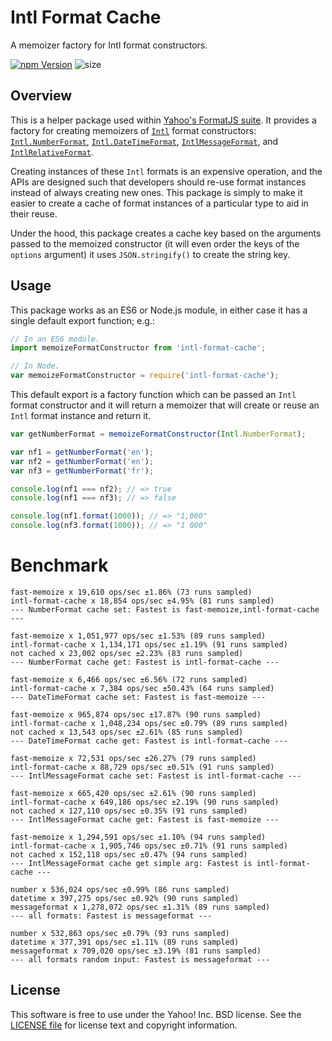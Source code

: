 # Intl Format Cache

A memoizer factory for Intl format constructors.

[![npm Version][npm-badge]][npm]
![size](https://badgen.net/bundlephobia/minzip/intl-format-cache)

## Overview

This is a helper package used within [Yahoo's FormatJS suite][formatjs]. It provides a factory for creating memoizers of [`Intl`][intl] format constructors: [`Intl.NumberFormat`][intl-nf], [`Intl.DateTimeFormat`][intl-dtf], [`IntlMessageFormat`][intl-mf], and [`IntlRelativeFormat`][intl-rf].

Creating instances of these `Intl` formats is an expensive operation, and the APIs are designed such that developers should re-use format instances instead of always creating new ones. This package is simply to make it easier to create a cache of format instances of a particular type to aid in their reuse.

Under the hood, this package creates a cache key based on the arguments passed to the memoized constructor (it will even order the keys of the `options` argument) it uses `JSON.stringify()` to create the string key.

## Usage

This package works as an ES6 or Node.js module, in either case it has a single default export function; e.g.:

```js
// In an ES6 module.
import memoizeFormatConstructor from 'intl-format-cache';
```

```js
// In Node.
var memoizeFormatConstructor = require('intl-format-cache');
```

This default export is a factory function which can be passed an `Intl` format constructor and it will return a memoizer that will create or reuse an `Intl` format instance and return it.

```js
var getNumberFormat = memoizeFormatConstructor(Intl.NumberFormat);

var nf1 = getNumberFormat('en');
var nf2 = getNumberFormat('en');
var nf3 = getNumberFormat('fr');

console.log(nf1 === nf2); // => true
console.log(nf1 === nf3); // => false

console.log(nf1.format(1000)); // => "1,000"
console.log(nf3.format(1000)); // => "1 000"
```

# Benchmark

```
fast-memoize x 19,610 ops/sec ±1.86% (73 runs sampled)
intl-format-cache x 18,854 ops/sec ±4.95% (81 runs sampled)
--- NumberFormat cache set: Fastest is fast-memoize,intl-format-cache ---

fast-memoize x 1,051,977 ops/sec ±1.53% (89 runs sampled)
intl-format-cache x 1,134,171 ops/sec ±1.19% (91 runs sampled)
not cached x 23,002 ops/sec ±2.23% (83 runs sampled)
--- NumberFormat cache get: Fastest is intl-format-cache ---

fast-memoize x 6,466 ops/sec ±6.56% (72 runs sampled)
intl-format-cache x 7,384 ops/sec ±50.43% (64 runs sampled)
--- DateTimeFormat cache set: Fastest is fast-memoize ---

fast-memoize x 965,874 ops/sec ±17.87% (90 runs sampled)
intl-format-cache x 1,048,234 ops/sec ±0.79% (89 runs sampled)
not cached x 13,543 ops/sec ±2.61% (85 runs sampled)
--- DateTimeFormat cache get: Fastest is intl-format-cache ---

fast-memoize x 72,531 ops/sec ±26.27% (79 runs sampled)
intl-format-cache x 88,729 ops/sec ±0.51% (91 runs sampled)
--- IntlMessageFormat cache set: Fastest is intl-format-cache ---

fast-memoize x 665,420 ops/sec ±2.61% (90 runs sampled)
intl-format-cache x 649,186 ops/sec ±2.19% (90 runs sampled)
not cached x 127,110 ops/sec ±0.35% (91 runs sampled)
--- IntlMessageFormat cache get: Fastest is fast-memoize ---

fast-memoize x 1,294,591 ops/sec ±1.10% (94 runs sampled)
intl-format-cache x 1,905,746 ops/sec ±0.71% (91 runs sampled)
not cached x 152,118 ops/sec ±0.47% (94 runs sampled)
--- IntlMessageFormat cache get simple arg: Fastest is intl-format-cache ---

number x 536,024 ops/sec ±0.99% (86 runs sampled)
datetime x 397,275 ops/sec ±0.92% (90 runs sampled)
messageformat x 1,278,072 ops/sec ±1.31% (89 runs sampled)
--- all formats: Fastest is messageformat ---

number x 532,863 ops/sec ±0.79% (93 runs sampled)
datetime x 377,391 ops/sec ±1.11% (89 runs sampled)
messageformat x 709,020 ops/sec ±3.19% (81 runs sampled)
--- all formats random input: Fastest is messageformat ---
```

## License

This software is free to use under the Yahoo! Inc. BSD license.
See the [LICENSE file][license] for license text and copyright information.

[npm]: https://www.npmjs.org/package/intl-format-cache
[npm-badge]: https://img.shields.io/npm/v/intl-format-cache.svg?style=flat-square
[intl]: https://developer.mozilla.org/en-US/docs/Web/JavaScript/Reference/Global_Objects/Intl
[intl-nf]: https://developer.mozilla.org/en-US/docs/Web/JavaScript/Reference/Global_Objects/NumberFormat
[intl-dtf]: https://developer.mozilla.org/en-US/docs/Web/JavaScript/Reference/Global_Objects/DateTimeFormat
[intl-mf]: https://github.com/formatjs/formatjs
[intl-rf]: https://github.com/formatjs/formatjs
[formatjs]: http://formatjs.io/
[license]: https://github.com/formatjs/formatjs/blob/master/LICENSE
